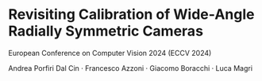 # Revisiting Calibration of Wide-Angle Radially Symmetric Cameras
European Conference on Computer Vision 2024 (ECCV 2024)

Andrea Porfiri Dal Cin · Francesco Azzoni · Giacomo Boracchi · Luca Magri
